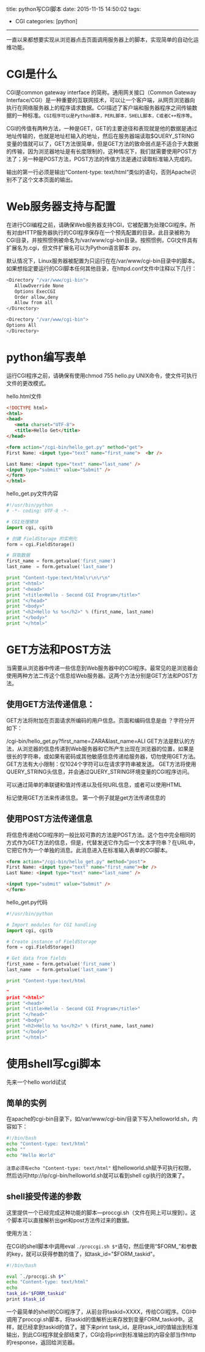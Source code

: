 title: python写CGI脚本
date: 2015-11-15 14:50:02
tags:
 - CGI
categories: [python]

---

一直以来都想要实现从浏览器点击页面调用服务器上的脚本，实现简单的自动化运维功能。

# CGI是什么
 CGI是common gateway interface 的简称。通用网关接口（Common Gateway Interface/CGI）是一种重要的互联网技术，可以让一个客户端，从网页浏览器向执行在网络服务器上的程序请求数据。CGI描述了客户端和服务器程序之间传输数据的一种标准。`CGI程序可以是Python脚本，PERL脚本，SHELL脚本，C或者C++程序等`。
<!--more -->

CGI的传值有两种方法，一种是GET，GET的主要途径和表现就是他的数据是通过地址传输的，也就是地址栏输入的地址，然后在服务器端读取$QUERY_STRING变量的值就可以了，GET方法很简单，但是GET方法的致命弱点是不适合于大数据的传输，因为浏览器地址是有长度限制的，这种情况下，我们就需要使用POST方法了；另一种是POST方法，POST方法的传值方法是通过读取标准输入完成的。
 
输出的第一行必须是输出“Content-type: text/html“类似的语句，否则Apache识别不了这个文本页面的输出。

 
# Web服务器支持与配置
在进行CGI编程之前，请确保Web服务器支持CGI，它被配置为处理CGI程序。所有对由HTTP服务器执行的CGI程序保存在一个预先配置的目录。此目录被称为CGI目录，并按照惯例被命名为/var/www/cgi-bin目录。按照惯例，CGI文件具有扩展名为.cgi，但文件扩展名可以为Python语言脚本 .py。

默认情况下，Linux服务器被配置为只运行在在/var/www/cgi-bin目录中的脚本。如果想指定要运行的CGI脚本任何其他目录，在httpd.conf文件中注释以下几行：
```bash
<Directory "/var/www/cgi-bin">
   AllowOverride None
   Options ExecCGI
   Order allow,deny
   Allow from all
</Directory>

<Directory "/var/www/cgi-bin">
Options All
</Directory>
```

 
 # python编写表单
 运行CGI程序之前，请确保有使用chmod 755 hello.py UNIX命令，使文件可执行文件的更改模式。
 
 hello.html文件
 ```html
 <!DOCTYPE html>
<html>
<head>
    <meta charset="UTF-8">
    <title>Hello Get</title>
</head>

<form action="/cgi-bin/hello_get.py" method="get">
First Name: <input type="text" name="first_name">  <br />

Last Name: <input type="text" name="last_name" />
<input type="submit" value="Submit" />
</form>
</html>
 
 ```
 hello_get.py文件内容
 ```python
 #!/usr/bin/python
# -*- coding: UTF-8 -*-

# CGI处理模块
import cgi, cgitb

# 创建 FieldStorage 的实例化
form = cgi.FieldStorage()

# 获取数据
first_name = form.getvalue('first_name')
last_name  = form.getvalue('last_name')

print "Content-type:text/html\r\n\r\n"
print "<html>"
print "<head>"
print "<title>Hello - Second CGI Program</title>"
print "</head>"
print "<body>"
print "<h2>Hello %s %s</h2>" % (first_name, last_name)
print "</body>"
print "</html>"
 ```

# GET方法和POST方法
当需要从浏览器中传递一些信息到Web服务器中的CGI程序。最常见的是浏览器会使用两种方法二传这个信息给Web服务器。这两个方法分别是GET方法和POST方法。

## 使用GET方法传递信息：
GET方法将附加在页面请求所编码的用户信息。页面和编码信息是由 ？字符分开如下：

/cgi-bin/hello_get.py?first_name=ZARA&last_name=ALI
GET方法是默认的方法，从浏览器的信息传递到Web服务器和它所产生出现在浏览器的位置，如果是很长的字符串，或如果有密码或其他敏感信息传递给服务器，切勿使用GET方法。 GET方法有大小限制：仅1024个字符可以在请求字符串被发送。 GET方法将使用QUERY_STRING头信息，并会通过QUERY_STRING环境变量的CGI程序访问。

可以通过简单的串联键和值对传递以及任何URL信息，或者可以使用HTML<form>标记使用GET方法来传递信息。
第一个例子就是get方法传递信息的

## 使用POST方法传递信息
将信息传递给CGI程序的一般比较可靠的方法是POST方法。这个包中完全相同的方式作为GET方法的信息，但是，代替发送它作为后一个文本字符串？在URL中，它把它作为一个单独的消息。此消息进入在标准输入表单的CGI脚本。
```html
<form action="/cgi-bin/hello_get.py" method="post">
First Name: <input type="text" name="first_name"><br />
Last Name: <input type="text" name="last_name" />

<input type="submit" value="Submit" />
</form>
```
hello_get.py代码
```python
#!/usr/bin/python

# Import modules for CGI handling 
import cgi, cgitb 

# Create instance of FieldStorage 
form = cgi.FieldStorage() 

# Get data from fields
first_name = form.getvalue('first_name')
last_name  = form.getvalue('last_name')

print "Content-type:text/html

"
print "<html>"
print "<head>"
print "<title>Hello - Second CGI Program</title>"
print "</head>"
print "<body>"
print "<h2>Hello %s %s</h2>" % (first_name, last_name)
print "</body>"
print "</html>"
```


# 使用shell写cgi脚本
先来一个hello world试试
## 简单的实例
在apache的cgi-bin目录下，如/var/www/cgi-bin/目录下写入helloworld.sh，内容如下：
```bash
#!/bin/bash
echo "Content-type: text/html"
echo ""
echo "Hello World"
```
`注意必须有echo "Content-type: text/html"`
给helloworld.sh赋予可执行权限，然后访问http://ip/cgi-bin/helloworld.sh就可以看到shell cgi执行的效果了。

## shell接受传递的参数
这里提供一个已经完成这种功能的脚本—proccgi.sh（文件在网上可以搜到）。这个脚本可以直接解析出get和post方法传过来的数据。

使用方法：

在CGI的shell脚本中调用eval `./proccgi.sh $*`语句，然后使用“$FORM_”和参数的key，就可以获得参数的值了，如task_id="$FORM_taskid"。
```bash
#!/bin/bash

eval `./proccgi.sh $*`
echo "Content-type: text/html"
echo 
task_id="$FORM_taskid"
print $task_id

```

一个最简单的shell的CGI程序了，从前台将taskid=XXXX，传给CGI程序。CGI中调用了proccgi.sh脚本，将taskid的值解析出来存放到变量FORM_taskid中。这样，就已经拿到taskid的值了。接下来print task_id，是将task_id的值输出到标准输出，到此CGI程序就全部结束了，CGI会将print到标准输出的内容全部当作http的response，返回给浏览器。